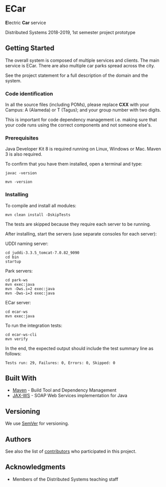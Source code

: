 # ECar

**E**lectric **Car** service

Distributed Systems 2018-2019, 1st semester project prototype

## Getting Started

The overall system is composed of multiple services and clients.
The main service is ECar. There are also multiple car parks spread across the city.

See the project statement for a full description of the domain and the system.


### Code identification

In all the source files (including POMs), please replace __CXX__ with your Campus: A (Alameda) or T (Tagus); and your group number with two digits.

This is important for code dependency management 
i.e. making sure that your code runs using the correct components and not someone else's.


### Prerequisites

Java Developer Kit 8 is required running on Linux, Windows or Mac.
Maven 3 is also required.

To confirm that you have them installed, open a terminal and type:

```
javac -version

mvn -version
```


### Installing

To compile and install all modules:

```
mvn clean install -DskipTests
```

The tests are skipped because they require each server to be running.

After installing, start the servers (use separate consoles for each server):

UDDI naming server:

```
cd juddi-3.3.5_tomcat-7.0.82_9090
cd bin
startup
```

Park servers:

```
cd park-ws
mvn exec:java 
mvn -Dws.i=2 exec:java
mvn -Dws-i=3 exec:java
```

ECar server:

```
cd ecar-ws
mvn exec:java
```

To run the integration tests:

```
cd ecar-ws-cli
mvn verify
```

In the end, the expected output should include the test summary line as follows:

```
Tests run: 29, Failures: 0, Errors: 0, Skipped: 0
```


<!--
## Deployment

Add additional notes about how to deploy this on a live system
-->

## Built With

* [Maven](https://maven.apache.org/) - Build Tool and Dependency Management
* [JAX-WS](https://javaee.github.io/metro-jax-ws/) - SOAP Web Services implementation for Java

<!--
## Contributing

Please read [CONTRIBUTING.md](https://gist.github.com/PurpleBooth/b24679402957c63ec426) for details on our code of conduct, and the process for submitting pull requests to us.
-->


## Versioning

We use [SemVer](http://semver.org/) for versioning. 

<!--
For the versions available, see the [tags on this repository](https://github.com/your/project/tags). 
-->

## Authors

See also the list of [contributors](https://github.com/tecnico-distsys/proj19_1/contributors) who participated in this project.

<!--
## License

This project is licensed under the ? License - see the [LICENSE.md](LICENSE.md) file for details
-->


## Acknowledgments

* Members of the Distributed Systems teaching staff
